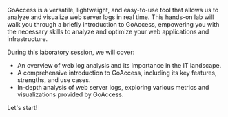 GoAccess is a versatile, lightweight, and easy-to-use tool that allows us to analyze and visualize web server logs in real time. This hands-on lab will walk you through a briefly introduction to GoAccess, empowering you with the necessary skills to analyze and optimize your web applications and infrastructure.

During this laboratory session, we will cover:

- An overview of web log analysis and its importance in the IT landscape.
- A comprehensive introduction to GoAccess, including its key features, strengths, and use cases.
- In-depth analysis of web server logs, exploring various metrics and visualizations provided by GoAccess. 

Let's start!
